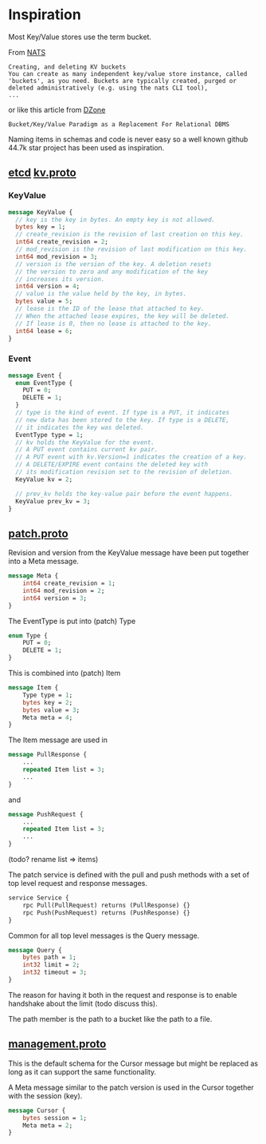 # Inspiration

Most Key/Value stores use the term bucket.

From [NATS](https://docs.nats.io/using-nats/developer/develop_jetstream/kv)

```
Creating, and deleting KV buckets
You can create as many independent key/value store instance, called 'buckets', as you need. Buckets are typically created, purged or deleted administratively (e.g. using the nats CLI tool),
...
```

or like this article from [DZone](https://dzone.com/articles/bucketkeyvalue-paradigm)

```
Bucket/Key/Value Paradigm as a Replacement For Relational DBMS
```

Naming items in schemas and code is never easy so a well known github 44.7k star project has been used as inspiration.

## [etcd](https://etcd.io/) [kv.proto](https://github.com/etcd-io/etcd/blob/main/api/mvccpb/kv.proto)

### KeyValue

```proto
message KeyValue {
  // key is the key in bytes. An empty key is not allowed.
  bytes key = 1;
  // create_revision is the revision of last creation on this key.
  int64 create_revision = 2;
  // mod_revision is the revision of last modification on this key.
  int64 mod_revision = 3;
  // version is the version of the key. A deletion resets
  // the version to zero and any modification of the key
  // increases its version.
  int64 version = 4;
  // value is the value held by the key, in bytes.
  bytes value = 5;
  // lease is the ID of the lease that attached to key.
  // When the attached lease expires, the key will be deleted.
  // If lease is 0, then no lease is attached to the key.
  int64 lease = 6;
}
```

### Event

```proto
message Event {
  enum EventType {
    PUT = 0;
    DELETE = 1;
  }
  // type is the kind of event. If type is a PUT, it indicates
  // new data has been stored to the key. If type is a DELETE,
  // it indicates the key was deleted.
  EventType type = 1;
  // kv holds the KeyValue for the event.
  // A PUT event contains current kv pair.
  // A PUT event with kv.Version=1 indicates the creation of a key.
  // A DELETE/EXPIRE event contains the deleted key with
  // its modification revision set to the revision of deletion.
  KeyValue kv = 2;

  // prev_kv holds the key-value pair before the event happens.
  KeyValue prev_kv = 3;
}
```

## [patch.proto](proto/patch.proto)

Revision and version from the KeyValue message have been put together into a Meta message.

```proto
message Meta {
    int64 create_revision = 1;
    int64 mod_revision = 2;
    int64 version = 3;
}
```

The EventType is put into (patch) Type

```proto
enum Type {
    PUT = 0;
    DELETE = 1;
}
```

This is combined into (patch) Item

```proto
message Item {
    Type type = 1;
    bytes key = 2;
    bytes value = 3;
    Meta meta = 4;
}
```

The Item message are used in

```proto
message PullResponse {
    ...
    repeated Item list = 3;
    ...
}
```

and

```proto
message PushRequest {
    ...
    repeated Item list = 3;
    ...
}
```

(todo? rename list => items)

The patch service is defined with the pull and push methods with a set of top level request and response messages.

```proto
service Service {
    rpc Pull(PullRequest) returns (PullResponse) {}
    rpc Push(PushRequest) returns (PushResponse) {}
}
```

Common for all top level messages is the Query message.

```proto
message Query {
    bytes path = 1;
    int32 limit = 2;
    int32 timeout = 3;
}
```

The reason for having it both in the request and response is to enable handshake about the limit (todo discuss this).

The path member is the path to a bucket like the path to a file.

## [management.proto](proto/management.proto)

This is the default schema for the Cursor message but might be replaced as long as it can support the same functionality.

A Meta message similar to the patch version is used in the Cursor together with the session (key).

```proto
message Cursor {
    bytes session = 1;
    Meta meta = 2;
}
```
